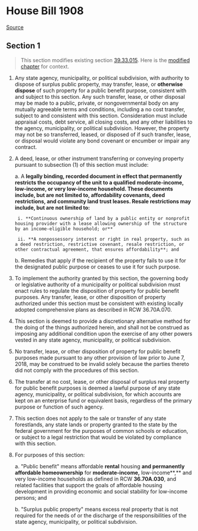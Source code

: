 # House Bill 1908

[Source](http://lawfilesext.leg.wa.gov/biennium/2021-22/Xml/Bills/House%20Bills/1908.xml)
## Section 1
> This section modifies existing section [39.33.015](/rcw/39_public_contracts_and_indebtedness/39.033_intergovernmental_disposition_of_property.md). Here is the [modified chapter](rcw/39_public_contracts_and_indebtedness/39.033_intergovernmental_disposition_of_property.md) for context.

1. Any state agency, municipality, or political subdivision, with authority to dispose of surplus public property, may transfer, lease, or **otherwise dispose** of such property for a public benefit purpose, consistent with and subject to this section. Any such transfer, lease, or other disposal may be made to a public, private, or nongovernmental body on any mutually agreeable terms and conditions, including a no cost transfer, subject to and consistent with this section. Consideration must include appraisal costs, debt service, all closing costs, and any other liabilities to the agency, municipality, or political subdivision. However, the property may not be so transferred, leased, or disposed of if such transfer, lease, or disposal would violate any bond covenant or encumber or impair any contract.

2. A deed, lease, or other instrument transferring or conveying property pursuant to subsection (1) of this section must include:

    a. A **legally binding, recorded document in effect that permanently restricts the occupancy of the unit to a qualified moderate-income, low-income, or very low-income household. These documents include, but are not limited to, affordability covenants, deed restrictions, and community land trust leases. Resale restrictions may include, but are not limited to:**

        i. **Continuous ownership of land by a public entity or nonprofit housing provider with a lease allowing ownership of the structure by an income-eligible household; or**

        ii. **A nonpossessory interest or right in real property, such as a deed restriction, restrictive covenant, resale restriction, or other contractual agreement, that ensures affordability**; and

    b. Remedies that apply if the recipient of the property fails to use it for the designated public purpose or ceases to use it for such purpose.

3. To implement the authority granted by this section, the governing body or legislative authority of a municipality or political subdivision must enact rules to regulate the disposition of property for public benefit purposes. Any transfer, lease, or other disposition of property authorized under this section must be consistent with existing locally adopted comprehensive plans as described in RCW 36.70A.070.

4. This section is deemed to provide a discretionary alternative method for the doing of the things authorized herein, and shall not be construed as imposing any additional condition upon the exercise of any other powers vested in any state agency, municipality, or political subdivision.

5. No transfer, lease, or other disposition of property for public benefit purposes made pursuant to any other provision of law prior to June 7, 2018, may be construed to be invalid solely because the parties thereto did not comply with the procedures of this section.

6. The transfer at no cost, lease, or other disposal of surplus real property for public benefit purposes is deemed a lawful purpose of any state agency, municipality, or political subdivision, for which accounts are kept on an enterprise fund or equivalent basis, regardless of the primary purpose or function of such agency.

7. This section does not apply to the sale or transfer of any state forestlands, any state lands or property granted to the state by the federal government for the purposes of common schools or education, or subject to a legal restriction that would be violated by compliance with this section.

8. For purposes of this section:

    a. "Public benefit" means affordable **rental** housing **and permanently affordable homeownership** for **moderate-income,** low-income**,** and very low-income households as defined in RCW **36.70A.030**, and related facilities that support the goals of affordable housing development in providing economic and social stability for low-income persons; and

    b. "Surplus public property" means excess real property that is not required for the needs of or the discharge of the responsibilities of the state agency, municipality, or political subdivision.

